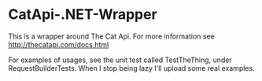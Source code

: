 # CatApi-.NET-Wrapper

This is a wrapper around The Cat Api. For more information see http://thecatapi.com/docs.html

For examples of usages, see the unit test called TestTheThing, under RequestBuilderTests. When I stop being lazy I'll upload some real examples.
